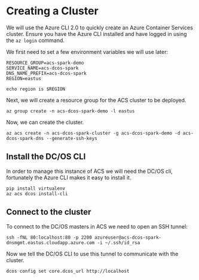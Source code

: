 # Creating a Cluster

We will use the Azure CLI 2.0 to quickly create an Azure Container
Services cluster. Ensure you have the Azure CLI installed and have
logged in using the `az login` command.

We first need to set a few environment variables we will use later:

```
RESOURCE_GROUP=acs-spark-demo
SERVICE_NAME=acs-dcos-spark
DNS_NAME_PREFIX=acs-dcos-spark
REGION=eastus
```

```
echo region is $REGION
```

Next, we will create a resource group for the ACS cluster to be deployed.

```
az group create -n acs-dcos-spark-demo -l eastus
```

Now, we can create the cluster.

```
az acs create -n acs-dcos-spark-cluster -g acs-dcos-spark-demo -d acs-dcos-spark-dns --generate-ssh-keys
```

## Install the DC/OS CLI

In order to manage this instance of ACS we will need the DC/OS cli,
fortunately the Azure CLI makes it easy to install it.

```
pip install virtualenv
az acs dcos install-cli
```

## Connect to the cluster

To connect to the DC/OS masters in ACS we need to open an SSH tunnel:

```
ssh -fNL 80:localhost:80 -p 2200 azureuser@acs-dcos-spark-dnsmgmt.eastus.cloudapp.azure.com -i ~/.ssh/id_rsa
```

Now we tell the DC/OS CLI to use this tunnel to communicate with the cluster.

```
dcos config set core.dcos_url http://localhost
```

